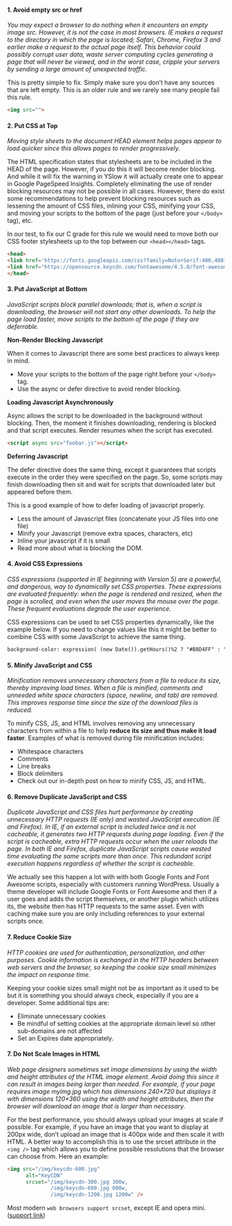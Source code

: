 #### <a name="s1"></a>1. Avoid empty src or href
*You may expect a browser to do nothing when it encounters an empty image src. However, it is not the case in most browsers. IE makes a request to the directory in which the page is located; Safari, Chrome, Firefox 3 and earlier make a request to the actual page itself. This behavior could possibly corrupt user data, waste server computing cycles generating a page that will never be viewed, and in the worst case, cripple your servers by sending a large amount of unexpected traffic.*

This is pretty simple to fix. Simply make sure you don’t have any sources that are left empty. This is an older rule and we rarely see many people fail this rule.

```html
<img src="">

```

#### <a name="s2"></a>2. Put CSS at Top
*Moving style sheets to the document HEAD element helps pages appear to load quicker since this allows pages to render progressively.*

The HTML specification states that stylesheets are to be included in the HEAD of the page. However, if you do this it will become render blocking. And while it will fix the warning in YSlow it will actually create one to appear in Google PageSpeed Insights. Completely eliminating the use of render blocking resources may not be possible in all cases. However, there do exist some recommendations to help prevent blocking resources such as lessening the amount of CSS files, inlining your CSS, minifying your CSS, and moving your scripts to the bottom of the page (just before your `</body>` tag), etc.

In our test, to fix our C grade for this rule we would need to move both our CSS footer stylesheets up to the top between our `<head></head>` tags.

```html
<head>
<link href='https://fonts.googleapis.com/css?family=Noto+Serif:400,400italic,700' rel='stylesheet' type='text/css'>
<link href="https://opensource.keycdn.com/fontawesome/4.5.0/font-awesome.min.css" rel="stylesheet">
</head>
```

#### <a name="s3"></a>3. Put JavaScript at Bottom
*JavaScript scripts block parallel downloads; that is, when a script is downloading, the browser will not start any other downloads. To help the page load faster, move scripts to the bottom of the page if they are deferrable.*

**Non-Render Blocking Javascript**

When it comes to Javascript there are some best practices to always keep in mind.

* Move your scripts to the bottom of the page right before your `</body>` tag.
* Use the async or defer directive to avoid render blocking.

**Loading Javascript Asynchronously**

Async allows the script to be downloaded in the background without blocking. Then, the moment it finishes downloading, rendering is blocked and that script executes. Render resumes when the script has executed.

```html
<script async src="foobar.js"></script>
```

**Deferring Javascript**

The defer directive does the same thing, except it guarantees that scripts execute in the order they were specified on the page. So, some scripts may finish downloading then sit and wait for scripts that downloaded later but appeared before them.

This is a good example of how to defer loading of javascript properly.

* Less the amount of Javascript files (concatenate your JS files into one file)
* Minify your Javascript (remove extra spaces, characters, etc)
* Inline your javascript if it is small
* Read more about what is blocking the DOM.


#### <a name="s4"></a>4. Avoid CSS Expressions
*CSS expressions (supported in IE beginning with Version 5) are a powerful, and dangerous, way to dynamically set CSS properties. These expressions are evaluated frequently: when the page is rendered and resized, when the page is scrolled, and even when the user moves the mouse over the page. These frequent evaluations degrade the user experience.*

CSS expressions can be used to set CSS properties dynamically, like the example below. If you need to change values like this it might be better to combine CSS with some JavaScript to achieve the same thing.

```html
background-color: expression( (new Date()).getHours()%2 ? "#B8D4FF" : "#F08A00" );
```

#### <a name="s5"></a>5. Minify JavaScript and CSS
*Minification removes unnecessary characters from a file to reduce its size, thereby improving load times. When a file is minified, comments and unneeded white space characters (space, newline, and tab) are removed. This improves response time since the size of the download files is reduced.*

To minify CSS, JS, and HTML involves removing any unnecessary characters from within a file to help **reduce its size and thus make it load faster**. Examples of what is removed during file minification includes:

* Whitespace characters
* Comments
* Line breaks
* Block delimiters
* Check out our in-depth post on how to minify CSS, JS, and HTML.


#### <a name="s6"></a>6. Remove Duplicate JavaScript and CSS
*Duplicate JavaScript and CSS files hurt performance by creating unnecessary HTTP requests (IE only) and wasted JavaScript execution (IE and Firefox). In IE, if an external script is included twice and is not cacheable, it generates two HTTP requests during page loading. Even if the script is cacheable, extra HTTP requests occur when the user reloads the page. In both IE and Firefox, duplicate JavaScript scripts cause wasted time evaluating the same scripts more than once. This redundant script execution happens regardless of whether the script is cacheable.*

We actually see this happen a lot with with both Google Fonts and Font Awesome scripts, especially with customers running WordPress. Usually a theme developer will include Google Fonts or Font Awesome and then if a user goes and adds the script themselves, or another plugin which utilizes its, the website then has HTTP requests to the same asset. Even with caching make sure you are only including references to your external scripts once.


#### <a name="s7"></a>7. Reduce Cookie Size
*HTTP cookies are used for authentication, personalization, and other purposes. Cookie information is exchanged in the HTTP headers between web servers and the browser, so keeping the cookie size small minimizes the impact on response time.*

Keeping your cookie sizes small might not be as important as it used to be but it is something you should always check, especially if you are a developer. Some additional tips are:

* Eliminate unnecessary cookies
* Be mindful of setting cookies at the appropriate domain level so other sub-domains are not affected
* Set an Expires date appropriately.


#### <a name="s7"></a>7. Do Not Scale Images in HTML
*Web page designers sometimes set image dimensions by using the width and height attributes of the HTML image element. Avoid doing this since it can result in images being larger than needed. For example, if your page requires image myimg.jpg which has dimensions 240×720 but displays it with dimensions 120×360 using the width and height attributes, then the browser will download an image that is larger than necessary.*

For the best performance, you should always upload your images at scale if possible. For example, if you have an image that you want to display at 200px wide, don’t upload an image that is 400px wide and then scale it with HTML. A better way to accomplish this is to use the srcset attribute in the `<img />` tag which allows you to define possible resolutions that the browser can choose from. Here an example:

```html
<img src="/img/keycdn-600.jpg"
      alt="KeyCDN"
      srcset="/img/keycdn-300.jpg 300w,
              /img/keycdn-600.jpg 600w,
              /img/keycdn-1200.jpg 1200w" />
```

Most modern `web browsers support srcset`, except IE and opera mini.
<a name="supportlink"></a>([support link](http://caniuse.com/#search=srcset))
